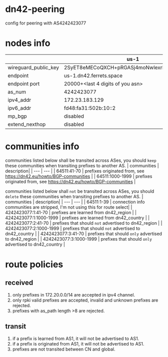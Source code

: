# dn42-peering
config for peering with AS4242423077

# nodes info

| | us-1 | hk-1 |
|---|---|---|
|wireguard_public_key| 2SyET8eMECoQXCH+pRGASj4moNwlexrbXFzPDmex3SI= | aiJkoVGUNJvvBmZ0FPs/4VdfsSLVKgD9xBDvyYwuRFw= |
|endpoint| us-1.dn42.ferrets.space | hk-1.dn42.ferrets.space |
|endpoint port| 20000+<last 4 digits of you asn> | 20000+<last 4 digits of you asn> |
|as_num| 4242423077 | 4242423077 |
|ipv4_addr| 172.23.183.129 | 172.23.183.131 |
|ipv6_addr| fd48:fa31:502b:10::2 | fd48:fa31:502b:10::4 |
|mp_bgp| disabled | disabled |
|extend_nexthop| disabled | disabled |

# communities info
communities listed below shall be transited across ASes, you should `keep` these communities when transiting prefixes to another AS.
| communities | description|
| --- | --- |
| 64511:41-70 | prefixes originated from, see https://dn42.eu/howto/BGP-communities |
| 64511:1000-1999 | prefixes originated from, see https://dn42.eu/howto/BGP-communities |

communities listed below shall `not` be transited across ASes, you should `delete` these communities when transiting prefixes to another AS.
| communities | description|
| --- | --- |
| 64511:1-39 | connection info communities are stripped, I'm not using this for route select|
| 4242423077:1:41-70 | prefixes are learned from dn42_region |
| 4242423077:1:1000-1999 | prefixes are learned from dn42_country |
| 4242423077:2:41-70 | prefixes that should `not` advertised to dn42_region |
| 4242423077:2:1000-1999 | prefixes that should `not` advertised to dn42_country |
| 4242423077:3:41-70 | prefixes that should `only` advertised to dn42_region |
| 4242423077:3:1000-1999 | prefixes that should `only` advertised to dn42_country |

# route policies
## received
1. only prefixes in 172.20.0.0/14 are accepted in ipv4 channel.
2. only rpki valid prefixes are accepted, invalid and unknown prefixes are rejected.
3. prefixes with as_path length >8 are rejected.

## transit
1. if a prefix is learned from AS1, it will not be advertised to AS1.
2. if a prefix is originated from AS1, it will not be advertised to AS1.
3. prefixes are not transited between CN and global.